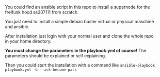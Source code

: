 You could find an ansible script in this repo to install a supernode for the freifunk hood as207111 from scratch.

You just need to install a simple debian buster virtual or physical maschine and ansible.

After installation just login with your normal user and clone the whole repo in your home directory.

**You must change the parameters in the playbook.yml of course!**
The parameters should be explained or self explaining.


Then you could start the installation with a command like `ansible-playbook  playbook.yml -b --ask-become-pass`
